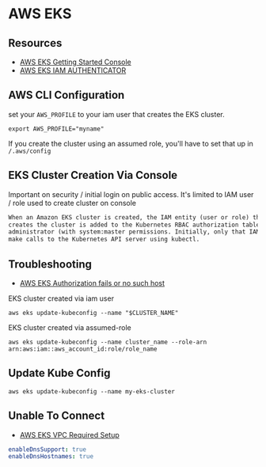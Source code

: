 # AWS EKS

## Resources

- [AWS EKS Getting Started Console](https://docs.aws.amazon.com/eks/latest/userguide/getting-started-console.html)
- [AWS EKS IAM AUTHENTICATOR](https://docs.aws.amazon.com/eks/latest/userguide/install-aws-iam-authenticator.html)

## AWS CLI Configuration

set your `AWS_PROFILE` to your iam user that creates the EKS cluster.

```console
export AWS_PROFILE="myname"
```

If you create the cluster using an assumed role, you'll have to set that up in
`/.aws/config`

## EKS Cluster Creation Via Console

Important on security / initial login on public access. It's limited to
IAM user / role used to create cluster on console

```txt
When an Amazon EKS cluster is created, the IAM entity (user or role) that
creates the cluster is added to the Kubernetes RBAC authorization table as the
administrator (with system:master permissions. Initially, only that IAM user can
make calls to the Kubernetes API server using kubectl.
```

## Troubleshooting

- [AWS EKS Authorization fails or no such host](https://docs.aws.amazon.com/eks/latest/userguide/troubleshooting.html#unauthorized)

EKS cluster created via iam user

```console
aws eks update-kubeconfig --name "$CLUSTER_NAME"
```

EKS cluster created via assumed-role

```console
aws eks update-kubeconfig --name cluster_name --role-arn arn:aws:iam::aws_account_id:role/role_name
```

## Update Kube Config

```console
aws eks update-kubeconfig --name my-eks-cluster
```

## Unable To Connect

- [AWS EKS VPC Required Setup](https://stackoverflow.com/questions/55510783/cant-access-eks-api-server-endpoint-within-vpc-when-private-access-is-enabled)

```yaml
enableDnsSupport: true
enableDnsHostnames: true
```
